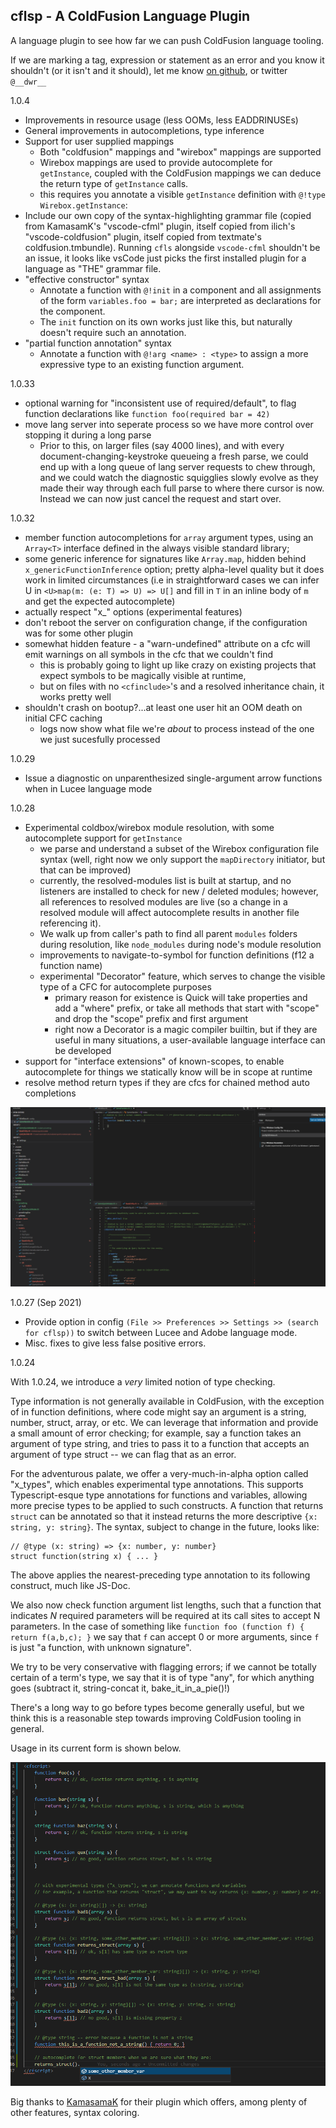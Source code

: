 ## cflsp - A ColdFusion Language Plugin

A language plugin to see how far we can push ColdFusion language tooling.

If we are marking a tag, expression or statement as an error and you know it shouldn't (or it isn't and it should), let me know [on github](https://github.com/softwareCobbler/cfc), or twitter `@__dwr__`

1.0.4
- Improvements in resource usage (less OOMs, less EADDRINUSEs)
- General improvements in autocompletions, type inference
- Support for user supplied mappings
  - Both "coldfusion" mappings and "wirebox" mappings are supported
  - Wirebox mappings are used to provide autocomplete for `getInstance`, coupled with the ColdFusion mappings we can deduce the return type of `getInstance` calls.
  - this requires you annotate a visible `getInstance` definition with `@!type Wirebox.getInstance`:
- Include our own copy of the syntax-highlighting grammar file (copied from KamasamK's "vscode-cfml" plugin, itself copied from ilich's "vscode-coldfusion" plugin, itself copied from textmate's coldfusion.tmbundle). Running `cfls` alongside `vscode-cfml` shouldn't be an issue, it looks like vsCode just picks the first installed plugin for a language as "THE" grammar file.
- "effective constructor" syntax
  - Annotate a function with `@!init` in a component and all assignments of the form `variables.foo = bar;` are interpreted as declarations for the component.
  - The `init` function on its own works just like this, but naturally doesn't require such an annotation.
- "partial function annotation" syntax
  - Annotate a function with `@!arg <name> : <type>` to assign a more expressive type to an existing function argument.

1.0.33
- optional warning for "inconsistent use of required/default", to flag function declarations like `function foo(required bar = 42)`
- move lang server into seperate process so we have more control over stopping it during a long parse
  - Prior to this, on larger files (say 4000 lines), and with every document-changing-keystroke queueing a fresh parse, we could end up with a long queue of lang server requests to chew through, and we could watch
  the diagnostic squigglies slowly evolve as they made their way through each full parse to where there cursor is now. Instead we can now just cancel the request and start over.

1.0.32
- member function autocompletions for `array` argument types, using an `Array<T>` interface defined in the always visible standard library;
- some generic inference for signatures like `Array.map`, hidden behind
  `x_genericFunctionInference` option; pretty alpha-level quality but it does work in limited circumstances (i.e in straightforward cases we can infer U in `<U>map(m: (e: T) => U) => U[]` and fill in `T` in an inline body of `m` and get the expected autocomplete)
- actually respect "x_" options (experimental features)
- don't reboot the server on configuration change, if the configuration was for some other plugin
- somewhat hidden feature - a "warn-undefined" attribute on a cfc will emit warnings on all symbols in the cfc that we couldn't find
  - this is probably going to light up like crazy on existing projects that expect symbols to be magically visible at runtime,
  - but on files with no `<cfinclude>`'s and a resolved inheritance chain, it works pretty well
- shouldn't crash on bootup?...at least one user hit an OOM death on initial CFC caching
  - logs now show what file we're *about* to process instead of the one we just sucesfully processed

1.0.29
- Issue a diagnostic on unparenthesized single-argument arrow functions when in Lucee language mode

1.0.28
- Experimental coldbox/wirebox module resolution, with some autocomplete support for `getInstance`
  - we parse and understand a subset of the Wirebox configuration file syntax (well, right now we only support the `mapDirectory` initiator, but that can be improved)
  - currently, the resolved-modules list is built at startup, and no listeners are installed
  to check for new / deleted modules; however, all references to resolved modules are live (so a change in a resolved module will affect autocomplete results in another file referencing it).
  - We walk up from caller's path to find all parent `modules` folders during resolution, like `node_modules` during node's module resolution
  - improvements to navigate-to-symbol for function definitions (f12 a function name)
  - experimental "Decorator" feature, which serves to change the visible type of a CFC for autocomplete purposes
    - primary reason for existence is Quick will take properties and add a "where" prefix, or take all methods that start with "scope" and drop the "scope" prefix and first argument
    - right now a Decorator is a magic compiler builtin, but if they are useful in many situations, a user-available language interface can be developed
- support for "interface extensions" of known-scopes, to enable autocomplete for things we statically know will be in scope at runtime
- resolve method return types if they are cfcs for chained method auto completions

![wirebox module resolutions and interface driven scope extensions](./cflsp-vscode/experimentalWireboxResolution.gif)

1.0.27 (Sep 2021)

- Provide option in config `(File >> Preferences >> Settings >> (search for cflsp))` to switch between Lucee and Adobe language mode.
- Misc. fixes to give less false positive errors.

1.0.24

With 1.0.24, we introduce a *very* limited notion of type checking.

Type information is not generally available in ColdFusion, with the exception of in function definitions, where code
might say an argument is a string, number, struct, array, or etc. We can leverage that information and provide a small amount of error
checking; for example, say a function takes an argument of type string, and tries to pass it to a function that accepts an argument of type
struct -- we can flag that as an error.

For the adventurous palate, we offer a very-much-in-alpha option called "x_types", which enables experimental type annotations. This supports Typescript-esque
type annotations for functions and variables, allowing more precise types to be applied to such constructs. A function that returns `struct` can be annotated
so that it instead returns the more descriptive `{x: string, y: string}`. The syntax, subject to change in the future, looks like:

```
// @type (x: string) => {x: number, y: number}
struct function(string x) { ... }
```

The above applies the nearest-preceding type annotation to its following construct, much like JS-Doc.

We also now check function argument list lengths, such that a function that indicates *N* required parameters will be required at its call sites to
accept N parameters. In the case of something like `function foo (function f) { return f(a,b,c); }` we say that `f` can accept 0 or more arguments,
since `f` is just "a function, with unknown signature".

We try to be very conservative with flagging errors; if we cannot be totally certain of a term's type, we say that it is of type "any", for which anything goes (subtract
it, string-concat it, bake_it_in_a_pie()!)

There's a long way to go before types become generally useful, but we think this is a reasonable step towards improving ColdFusion tooling in general.

Usage in its current form is shown below.

![current state of typechecks](./cflsp-vscode/min-type-checks.png)

Big thanks to [KamasamaK](https://github.com/KamasamaK/vscode-cfml) for their plugin which offers, among plenty of other features, syntax coloring.